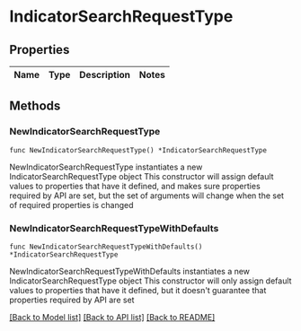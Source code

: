 # IndicatorSearchRequestType

## Properties

Name | Type | Description | Notes
------------ | ------------- | ------------- | -------------

## Methods

### NewIndicatorSearchRequestType

`func NewIndicatorSearchRequestType() *IndicatorSearchRequestType`

NewIndicatorSearchRequestType instantiates a new IndicatorSearchRequestType object
This constructor will assign default values to properties that have it defined,
and makes sure properties required by API are set, but the set of arguments
will change when the set of required properties is changed

### NewIndicatorSearchRequestTypeWithDefaults

`func NewIndicatorSearchRequestTypeWithDefaults() *IndicatorSearchRequestType`

NewIndicatorSearchRequestTypeWithDefaults instantiates a new IndicatorSearchRequestType object
This constructor will only assign default values to properties that have it defined,
but it doesn't guarantee that properties required by API are set


[[Back to Model list]](../README.md#documentation-for-models) [[Back to API list]](../README.md#documentation-for-api-endpoints) [[Back to README]](../README.md)


